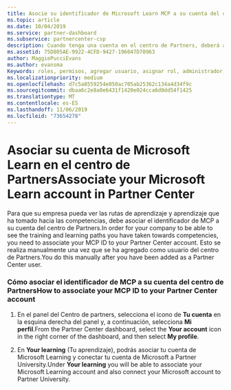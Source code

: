 ```yaml
---
title: Asocie su identificador de Microsoft Learn MCP a su cuenta del centro de Partners | Centro de Partners
ms.topic: article
ms.date: 10/04/2019
ms.service: partner-dashboard
ms.subservice: partnercenter-csp
description: Cuando tenga una cuenta en el centro de Partners, deberá actualizar el perfil asociando el identificador de MCP.
ms.assetid: 75D805AE-9922-4CFD-9427-196047D70963
author: MaggiePucciEvans
ms.author: evansma
Keywords: roles, permisos, agregar usuario, asignar rol, administrador, agente, identificador de MCP, Microsoft Learn
ms.localizationpriority: medium
ms.openlocfilehash: d7c5a8559254e050ac705ab25362c134a4d34f9c
ms.sourcegitcommit: dbaa6c2e8a0e6431f1420e024cca6d0dd54f1425
ms.translationtype: MT
ms.contentlocale: es-ES
ms.lasthandoff: 11/06/2019
ms.locfileid: "73654278"
---
```

# <a name="associate-your-microsoft-learn-account-in-partner-center"></a><span data-ttu-id="94ef5-104">Asociar su cuenta de Microsoft Learn en el centro de Partners</span><span class="sxs-lookup"><span data-stu-id="94ef5-104">Associate your Microsoft Learn account in Partner Center</span></span>

<span data-ttu-id="94ef5-105">Para que su empresa pueda ver las rutas de aprendizaje y aprendizaje que ha tomado hacia las competencias, debe asociar el identificador de MCP a su cuenta del centro de Partners.</span><span class="sxs-lookup"><span data-stu-id="94ef5-105">In order for your company to be able to see the training and learning paths you have taken towards competencies, you need to associate your MCP ID to your Partner Center account.</span></span> <span data-ttu-id="94ef5-106">Esto se realiza manualmente una vez que se ha agregado como usuario del centro de Partners.</span><span class="sxs-lookup"><span data-stu-id="94ef5-106">You do this manually after you have been added as a Partner Center user.</span></span>

### <a name="how-to-associate-your-mcp-id-to-your-partner-center-account"></a><span data-ttu-id="94ef5-107">Cómo asociar el identificador de MCP a su cuenta del centro de Partners</span><span class="sxs-lookup"><span data-stu-id="94ef5-107">How to associate your MCP ID to your Partner Center account</span></span>

1. <span data-ttu-id="94ef5-108">En el panel del Centro de partners, selecciona el icono de **Tu cuenta** en la esquina derecha del panel y, a continuación, selecciona **Mi perfil**.</span><span class="sxs-lookup"><span data-stu-id="94ef5-108">From the Partner Center dashboard, select the **Your account** icon in the right corner of the dashboard, and then select **My profile**.</span></span>

2. <span data-ttu-id="94ef5-109">En **Your learning** (Tu aprendizaje), podrás asociar tu cuenta de Microsoft Learning y conectar tu cuenta de Microsoft a Partner University.</span><span class="sxs-lookup"><span data-stu-id="94ef5-109">Under **Your learning** you will be able to associate your Microsoft Learning account and also connect your Microsoft account to Partner University.</span></span>